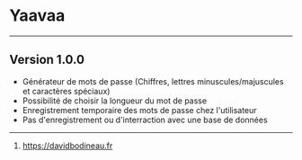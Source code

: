 # Yaavaa

---

## Version 1.0.0

- Générateur de mots de passe (Chiffres, lettres minuscules/majuscules et caractères spéciaux)
- Possibilité de choisir la longueur du mot de passe
- Enregistrement temporaire des mots de passe chez l'utilisateur
- Pas d'enregistrement ou d'interraction avec une base de données

---

1. https://davidbodineau.fr
